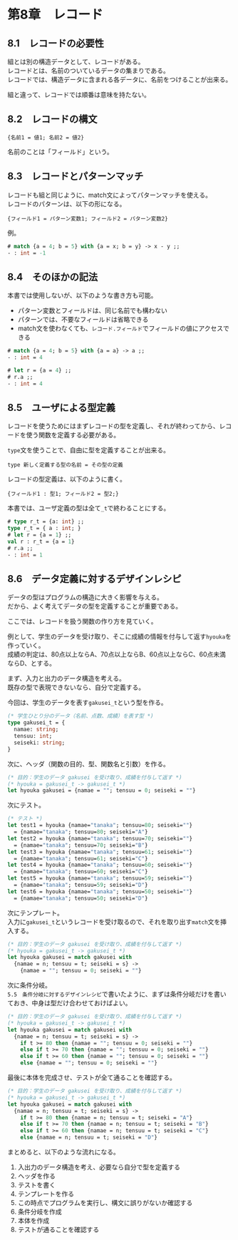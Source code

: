 # 第8章　レコード

## 8.1　レコードの必要性

組とは別の構造データとして、レコードがある。  
レコードとは、名前のついているデータの集まりである。  
レコードでは、構造データに含まれる各データに、名前をつけることが出来る。

組と違って、レコードでは順番は意味を持たない。

## 8.2　レコードの構文

```
{名前1 = 値1; 名前2 = 値2}
```

名前のことは「フィールド」という。

## 8.3　レコードとパターンマッチ

レコードも組と同じように、match文によってパターンマッチを使える。  
レコードのパターンは、以下の形になる。

```
{フィールド1 = パターン変数1; フィールド2 = パターン変数2}
```

例。

```ocaml
# match {a = 4; b = 5} with {a = x; b = y} -> x - y ;;
- : int = -1
```

## 8.4　そのほかの記法

本書では使用しないが、以下のような書き方も可能。

- パターン変数とフィールドは、同じ名前でも構わない
- パターンでは、不要なフィールドは省略できる
- match文を使わなくても、`レコード.フィールド`でフィールドの値にアクセスできる

```ocaml
# match {a = 4; b = 5} with {a = a} -> a ;;
- : int = 4
```

```ocaml
# let r = {a = 4} ;;
# r.a ;;
- : int = 4
```

## 8.5　ユーザによる型定義

レコードを使うためにはまずレコードの型を定義し、それが終わってから、レコードを使う関数を定義する必要がある。

`type`文を使うことで、自由に型を定義することが出来る。

```
type 新しく定義する型の名前 = その型の定義
```

レコードの型定義は、以下のように書く。

```
{フィールド1 : 型1; フィールド2 = 型2;}
```

本書では、ユーザ定義の型は全て`_t`で終わることにする。

```ocaml
# type r_t = {a: int} ;;
type r_t = { a : int; }
# let r = {a = 1} ;;
val r : r_t = {a = 1}
# r.a ;;
- : int = 1
```


## 8.6　データ定義に対するデザインレシピ

データの型はプログラムの構造に大きく影響を与える。  
だから、よく考えてデータの型を定義することが重要である。

ここでは、レコードを扱う関数の作り方を見ていく。

例として、学生のデータを受け取り、そこに成績の情報を付与して返す`hyouka`を作っていく。  
成績の判定は、80点以上ならA、70点以上ならB、60点以上ならC、60点未満ならD、とする。

まず、入力と出力のデータ構造を考える。  
既存の型で表現できないなら、自分で定義する。

今回は、学生のデータを表す`gakusei_t`という型を作る。

```ocaml
(* 学生ひとり分のデータ（名前、点数、成績）を表す型 *)
type gakusei_t = {
  namae: string;
  tensuu: int;
  seiseki: string;
}
```

次に、ヘッダ（関数の目的、型、関数名と引数）を作る。

```ocaml
(* 目的：学生のデータ gakusei を受け取り、成績を付与して返す *)
(* hyouka = gakusei_t -> gakusei_t *)
let hyouka gakusei = {namae = ""; tensuu = 0; seiseki = ""}
```

次にテスト。

```ocaml
(* テスト *)
let test1 = hyouka {namae="tanaka"; tensuu=80; seiseki=""}
  = {namae="tanaka"; tensuu=80; seiseki="A"}
let test2 = hyouka {namae="tanaka"; tensuu=70; seiseki=""}
  = {namae="tanaka"; tensuu=70; seiseki="B"}
let test3 = hyouka {namae="tanaka"; tensuu=61; seiseki=""}
  = {namae="tanaka"; tensuu=61; seiseki="C"}
let test4 = hyouka {namae="tanaka"; tensuu=60; seiseki=""}
  = {namae="tanaka"; tensuu=60; seiseki="C"}
let test5 = hyouka {namae="tanaka"; tensuu=59; seiseki=""}
  = {namae="tanaka"; tensuu=59; seiseki="D"}
let test6 = hyouka {namae="tanaka"; tensuu=50; seiseki=""}
  = {namae="tanaka"; tensuu=50; seiseki="D"}
```

次にテンプレート。  
入力に`gakusei_t`というレコードを受け取るので、それを取り出す`match`文を挿入する。

```ocaml
(* 目的：学生のデータ gakusei を受け取り、成績を付与して返す *)
(* hyouka = gakusei_t -> gakusei_t *)
let hyouka gakusei = match gakusei with
  {namae = n; tensuu = t; seiseki = s} ->
    {namae = ""; tensuu = 0; seiseki = ""}
```

次に条件分岐。  
`5.5　条件分岐に対するデザインレシピ`で書いたように、まずは条件分岐だけを書いておき、中身は型だけ合わせておけばよい。

```ocaml
(* 目的：学生のデータ gakusei を受け取り、成績を付与して返す *)
(* hyouka = gakusei_t -> gakusei_t *)
let hyouka gakusei = match gakusei with
  {namae = n; tensuu = t; seiseki = s} ->
    if t >= 80 then {namae = ""; tensuu = 0; seiseki = ""}
    else if t >= 70 then {namae = ""; tensuu = 0; seiseki = ""}
    else if t >= 60 then {namae = ""; tensuu = 0; seiseki = ""}
    else {namae = ""; tensuu = 0; seiseki = ""}
```

最後に本体を完成させ、テストが全て通ることを確認する。

```ocaml
(* 目的：学生のデータ gakusei を受け取り、成績を付与して返す *)
(* hyouka = gakusei_t -> gakusei_t *)
let hyouka gakusei = match gakusei with
  {namae = n; tensuu = t; seiseki = s} ->
    if t >= 80 then {namae = n; tensuu = t; seiseki = "A"}
    else if t >= 70 then {namae = n; tensuu = t; seiseki = "B"}
    else if t >= 60 then {namae = n; tensuu = t; seiseki = "C"}
    else {namae = n; tensuu = t; seiseki = "D"}
```

まとめると、以下のような流れになる。

1. 入出力のデータ構造を考え、必要なら自分で型を定義する
2. ヘッダを作る
3. テストを書く
4. テンプレートを作る
5. この時点でプログラムを実行し、構文に誤りがないか確認する
6. 条件分岐を作成
7. 本体を作成
8. テストが通ることを確認する
